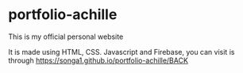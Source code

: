 # portfolio-achille
This is my official personal website


It is made using HTML, CSS. Javascript and Firebase, you can visit is through https://songa1.github.io/portfolio-achille/BACK
